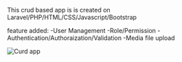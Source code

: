 This crud based app is is created on Laravel/PHP/HTML/CSS/Javascript/Bootstrap

feature added:
-User Management
-Role/Permission
-Authentication/Authoraization/Validation
-Media file upload

![Curd app](https://github.com/durgaVasdev/Blog-App/assets/44476150/57acca08-0781-4e28-ad2a-5c3e1b96a222)
